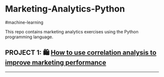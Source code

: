 # Marketing-Analytics-Python

#machine-learning

This repo contains marketing analytics exercises using the Python programming language.

## **PROJECT 1:** 🛍️ [How to use correlation analysis to improve marketing performance](https://github.com/bonheurgirl/Marketing-Analytics-Python/blob/main/How%20to%20use%20correlation%20analysis%20to%20improve%20marketing%20performance.ipynb)

------------------------------------------------------------------------
